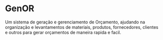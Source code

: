 # GenOR
 Um sistema de geração e gerenciamento de Orçamento, ajudando na organização e levantamentos de materiais, produtos, fornecedores, clientes e outros para gerar orçamentos de maneira rapida e facil.
